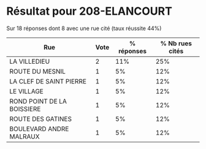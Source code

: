 # Résultat pour 208-ELANCOURT

Sur 18 réponses dont 8 avec une rue cité (taux réussite 44%)

| Rue | Vote | % réponses | % Nb rues cités|
|-----|------|------------|----------------|
| LA VILLEDIEU | 2 | 11% | 25%|
| ROUTE DU MESNIL | 1 | 5% | 12%|
| LA CLEF DE SAINT PIERRE | 1 | 5% | 12%|
| LE VILLAGE | 1 | 5% | 12%|
| ROND POINT DE LA BOISSIERE | 1 | 5% | 12%|
| ROUTE DES GATINES | 1 | 5% | 12%|
| BOULEVARD ANDRE MALRAUX | 1 | 5% | 12%|
